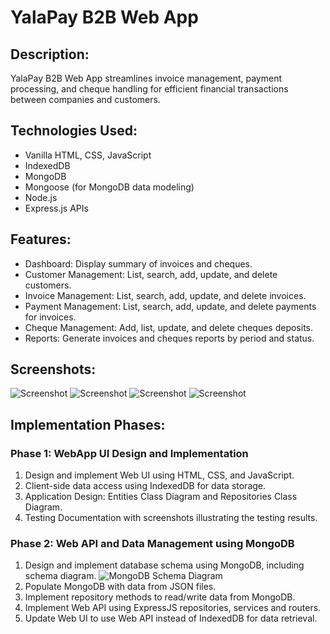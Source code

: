 # YalaPay B2B Web App

## Description:
YalaPay B2B Web App streamlines invoice management, payment processing, and cheque handling for efficient financial transactions between companies and customers.

## Technologies Used:
- Vanilla HTML, CSS, JavaScript
- IndexedDB
- MongoDB
- Mongoose (for MongoDB data modeling)
- Node.js
- Express.js APIs

## Features:
- Dashboard: Display summary of invoices and cheques.
- Customer Management: List, search, add, update, and delete customers.
- Invoice Management: List, search, add, update, and delete invoices.
- Payment Management: List, search, add, update, and delete payments for invoices.
- Cheque Management: Add, list, update, and delete cheques deposits.
- Reports: Generate invoices and cheques reports by period and status.

## Screenshots:
![Screenshot](https://i.imgur.com/vupvWZy.png)
![Screenshot](https://i.imgur.com/PNppMGH.png)
![Screenshot](https://i.imgur.com/VSo5ctn.png)
![Screenshot](https://i.imgur.com/dykKgmI.png)

## Implementation Phases:

### Phase 1: WebApp UI Design and Implementation
1. Design and implement Web UI using HTML, CSS, and JavaScript.
2. Client-side data access using IndexedDB for data storage.
3. Application Design: Entities Class Diagram and Repositories Class Diagram.
4. Testing Documentation with screenshots illustrating the testing results.

### Phase 2: Web API and Data Management using MongoDB
1. Design and implement database schema using MongoDB, including schema diagram.
   ![MongoDB Schema Diagram](https://i.imgur.com/FgcBCZz.png)
2. Populate MongoDB with data from JSON files.
3. Implement repository methods to read/write data from MongoDB.
4. Implement Web API using ExpressJS repositories, services and routers.
5. Update Web UI to use Web API instead of IndexedDB for data retrieval.

